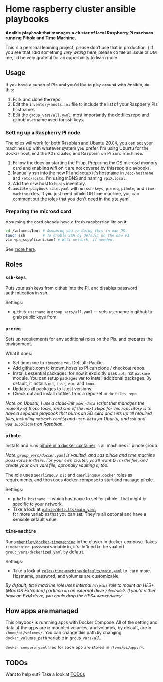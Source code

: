 # Home raspberry cluster ansible playbooks

**Ansible playbook that manages a cluster of local Raspberry Pi machnes running
Pihole and Time Machine.**

This is a personal learning project, please don't use that in production ;) If
you see that I did something _very wrong_ here, please do file an issue or DM
me, I'd be very grateful for an opportunity to learn more.

## Usage

If you have a bunch of PIs and you'd like to play around with Ansible, do this:

1. Fork and clone the repo
2. Edit the `inventory/hosts.ini` file to include the list of your Raspberry PIs
   hostnames
3. Edit the `group_vars/all.yaml`, most importantly the dotfiles repo and github
   username used for ssh keys.

### Setting up a Raspberry PI node

The roles will work for both Raspbian and Ubuntu 20.04, you can set your
machines up with whatever system you prefer. I'm using Ubuntu for the docker
host, and the K3s cluster, and Raspbian on Pi Zero machines.

1. Follow the docs on starting the Pi up. Preparing the OS microsd memory card
   and enabling wifi on it are not covered by this repo's playbooks.
2. Manually ssh into the new PI and setup it's hostname in `/etc/hostname` and
   `/etc/hosts`. I'm using mDNS and naming `rpiX.local`.
3. Add the new host to `hosts` inventory.
4. `ansible-playbook site.yaml` will run `ssh-keys`, `prereq`, `pihole`, and
   `time-machine` roles. If you just need pihole OR time machine, you can
   comment out the roles that you don't need in the site.yaml.

### Preparing the microsd card

Assuming the card already have a fresh raspberrian lite on it:

```bash
cd /Volumes/boot # Assuming you're doing this in mac OS.
touch ssh        # To enable SSH by default on the new PI
vim wpa_supplicant.conf # Wifi network, if needed.
```

See
[more here](https://www.raspberrypi.org/documentation/configuration/wireless/headless.md).

## Roles

### `ssh-keys`

Puts your ssh keys from github into the Pi, and disables password authentication
in ssh.

Settings:

- `github_username` in `group_vars/all.yaml` — sets username in github to grab
  public keys from.

### `prereq`

Sets up requirements for any additional roles on the PIs, and prepares the
environment.

What it does:

- Set timezone to `timezone` var. Default: Pacific.
- Add github.com to known_hosts so PI can clone / checkout repos.
- Installs essential packages, for now it explicitly uses `apt`, not `package`
  module. You can setup `packages` var to install additional packages. By
  default, it installs `git`, `fish`, `vim`, and `tmux`.
- Updates all packages to latest versions.
- Check out and install dotfiles from a repo set in `dotfiles_repo`

_*Note*: on Ubuntu, I use a cloud-init `user-data` script that manages the
majority of those tasks, and one of the next steps for this repository is to
have a separate playbook that burns an SD card and sets up all required files,
including `network-config` and `user-data` for Ubuntu, and `ssh` and
`wpa_supplicant` on Raspbian._

### `pihole`

Installs and runs
[pihole in a docker container](https://github.com/pi-hole/docker-pi-hole) in all
machines in pihole group.

_Note: `group_vars/docker.yaml` is vaulted, and has pihole and time machine
passwords in there. For your own cluster, you'll want to rm the file, and create
your own vars file, optionally vaulting it, too._

The role uses `geerlingguy.pip` and `geerlingguy.docker` roles as requirements,
and then uses docker-compose to start and manage pihole.

Settings:

- `pihole_hostname` — which hostname to set for pihole. That might be specific
  to your network.
- Take a look at [`pihole/defaults/main.yaml`](/roles/pihole/defaults/main.yaml)
  \
  for more variables that you can set. They're all optional and have a sensible default
  value.

### `time-machine`

Runs
[`mbentley/docker-timemachine`](https://github.com/mbentley/docker-timemachine)
in the cluster in docker-compose. Takes `timemachine_password` variable in, it's
defined in the vaulted `group_vars/dockerized.yaml` by default.

Settings:

- Take a look at
  [`roles/time-machine/defaults/main.yaml`](/roles/time-machine/defaults/main.yaml)
  to learn more. Hostname, password, and volumes are customizable.

_By default, time machine role uses internal `hfsplus` role to mount an HFS+
(Mac OS Extended) partition on an external drive `/dev/sda2`. If you'd rather
have an Ext4 drive, you could drop the HFS+ dependency._

## How apps are managed

This playbook is runnning apps with Docker Compose. All of the setting and data
of the apps are in mounted volumes, and volumes, by default, are in
`/home/pi/volumes/`. You can change this path by changing `docker_volumes_path`
variable in `group_vars/all`.

`docker-compose.yaml` files for each app are stored in `/home/pi/apps/*`.

## TODOs

Want to help out? Take a look at [TODOs](TODO.md)

